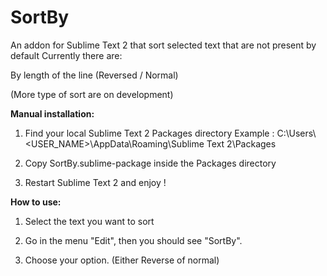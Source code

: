 SortBy
======

An addon for Sublime Text 2 that sort selected text that are not present by default
Currently there are:

By length of the line (Reversed / Normal)


(More type of sort are on development)



<b>Manual installation:</b>

1) Find your local Sublime Text 2 Packages directory
Example : C:\Users\\<USER_NAME>\AppData\Roaming\Sublime Text 2\Packages
  
2) Copy SortBy.sublime-package inside the Packages directory

3) Restart Sublime Text 2 and enjoy !

<b>How to use:</b>

1) Select the text you want to sort

2) Go in the menu "Edit", then you should see "SortBy".

3) Choose your option. (Either Reverse of normal)

